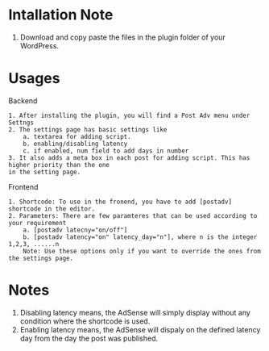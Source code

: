 Intallation Note
===================
1. Download and copy paste the files in the plugin folder of your WordPress.

Usages
===================

Backend

	1. After installing the plugin, you will find a Post Adv menu under Settngs
	2. The settings page has basic settings like
		a. textarea for adding script.
		b. enabling/disabling latency
		c. if enabled, num field to add days in number
	3. It also adds a meta box in each post for adding script. This has higher priority than the one
	in the setting page.

Frontend

	1. Shortcode: To use in the fronend, you have to add [postadv] shortcode in the editor.
	2. Parameters: There are few paramteres that can be used according to your requirement
		a. [postadv latecny="on/off"]
		b. [postadv latency="on" latency_day="n"], where n is the integer 1,2,3, ......n
		Note: Use these options only if you want to override the ones from the settings page. 

Notes
====================
1. Disabling latency means, the AdSense will simply display without any condition where the shortcode is used. 
1. Enabling latency means, the AdSense will dispaly on the defined latency day from the day the post was published.

